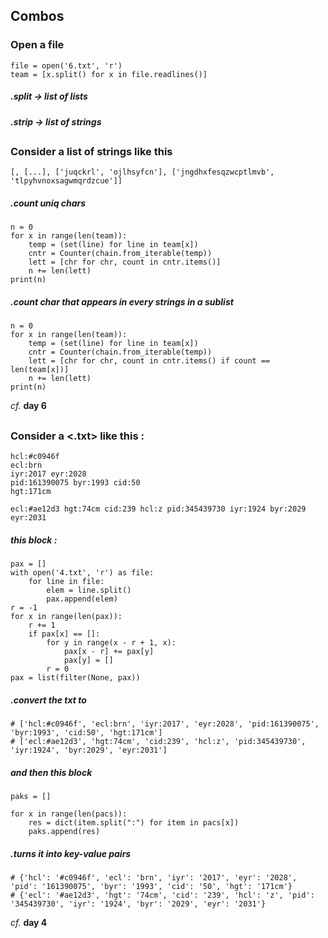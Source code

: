 ## Combos

### Open a file

    file = open('6.txt', 'r')
    team = [x.split() for x in file.readlines()]
##### .split -> *list of lists*
##### .strip -> *list of strings*
##
### Consider a list of strings like this

`[, [...], ['juqckrl', 'ojlhsyfcn'], ['jngdhxfesqzwcptlmvb', 'tlpyhvnoxsagwmqrdzcue']]`

##### .count uniq chars

    n = 0
    for x in range(len(team)):
        temp = (set(line) for line in team[x])
        cntr = Counter(chain.from_iterable(temp))
        lett = [chr for chr, count in cntr.items()]
        n += len(lett)
    print(n)

##### .count char that appears in every strings in a sublist 

    n = 0
    for x in range(len(team)):
        temp = (set(line) for line in team[x])
        cntr = Counter(chain.from_iterable(temp))
        lett = [chr for chr, count in cntr.items() if count == len(team[x])]
        n += len(lett)
    print(n)
*cf.* **day 6**
##
### Consider a <.txt> like this : 

    hcl:#c0946f
    ecl:brn
    iyr:2017 eyr:2028
    pid:161390075 byr:1993 cid:50
    hgt:171cm

    ecl:#ae12d3 hgt:74cm cid:239 hcl:z pid:345439730 iyr:1924 byr:2029 eyr:2031

##### this block :

    pax = []
    with open('4.txt', 'r') as file:
        for line in file:
            elem = line.split()
            pax.append(elem)
    r = -1
    for x in range(len(pax)):
        r += 1
        if pax[x] == []:
            for y in range(x - r + 1, x):
                pax[x - r] += pax[y]
                pax[y] = []
            r = 0
    pax = list(filter(None, pax))

##### .convert the txt to 

    # ['hcl:#c0946f', 'ecl:brn', 'iyr:2017', 'eyr:2028', 'pid:161390075', 'byr:1993', 'cid:50', 'hgt:171cm']
    # ['ecl:#ae12d3', 'hgt:74cm', 'cid:239', 'hcl:z', 'pid:345439730', 'iyr:1924', 'byr:2029', 'eyr:2031']

##### and then this block

    paks = []

    for x in range(len(pacs)):
        res = dict(item.split(":") for item in pacs[x])
        paks.append(res)

##### .turns it into key-value pairs

    # {'hcl': '#c0946f', 'ecl': 'brn', 'iyr': '2017', 'eyr': '2028', 'pid': '161390075', 'byr': '1993', 'cid': '50', 'hgt': '171cm'}
    # {'ecl': '#ae12d3', 'hgt': '74cm', 'cid': '239', 'hcl': 'z', 'pid': '345439730', 'iyr': '1924', 'byr': '2029', 'eyr': '2031'}
*cf.* **day 4**
